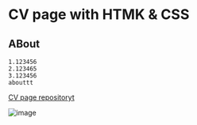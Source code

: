 # CV page with HTMK & CSS
## ABout
```
1.123456
2.123465
3.123456
abouttt
```

[CV page repositoryt](https://github.com/Ash00700Ash/CV__page__frontender)

![image](./photo.png.png)
